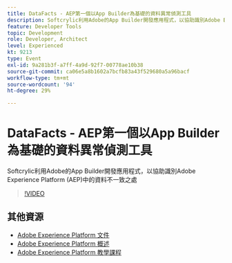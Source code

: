 ```yaml
---
title: DataFacts - AEP第一個以App Builder為基礎的資料異常偵測工具
description: Softcrylic利用Adobe的App Builder開發應用程式，以協助識別Adobe Experience Platform (AEP)中的資料不一致之處
feature: Developer Tools
topic: Development
role: Developer, Architect
level: Experienced
kt: 9213
type: Event
exl-id: 9a281b3f-a7ff-4a9d-92f7-00778ae10b38
source-git-commit: ca06e5a8b1602a7bcfb83a43f529680a5a96bacf
workflow-type: tm+mt
source-wordcount: '94'
ht-degree: 29%

---
```


# DataFacts - AEP第一個以App Builder為基礎的資料異常偵測工具

Softcrylic利用Adobe的App Builder開發應用程式，以協助識別Adobe Experience Platform (AEP)中的資料不一致之處

>[!VIDEO](https://video.tv.adobe.com/v/337710/?quality=12&learn=on&hidetitle=true)

## 其他資源

- [Adobe Experience Platform 文件](https://experienceleague.adobe.com/docs/experience-platform.html)
- [Adobe Experience Platform 概述](https://experienceleague.adobe.com/docs/experience-platform/landing/home.html?lang=zh-Hant)
- [Adobe Experience Platform 教學課程](https://experienceleague.adobe.com/docs/platform-learn/tutorials/overview.html?lang=zh-Hant)
